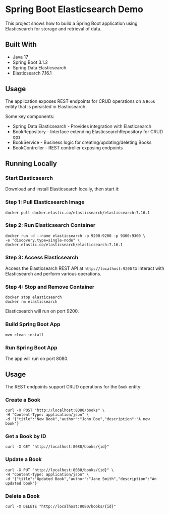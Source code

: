 # Spring Boot Elasticsearch Demo

This project shows how to build a Spring Boot application using Elasticsearch for storage and retrieval of data.

## Built With
- Java 17
- Spring Boot 3.1.2
- Spring Data Elasticsearch
- Elasticsearch 7.16.1

## Usage

The application exposes REST endpoints for CRUD operations on a `Book` entity that is persisted in Elasticsearch.

Some key components:

- Spring Data Elasticsearch - Provides integration with Elasticsearch
- BookRepository - Interface extending ElasticsearchRepository for CRUD ops
- BookService - Business logic for creating/updating/deleting Books
- BookController - REST controller exposing endpoints

## Running Locally

### Start Elasticsearch

Download and install Elasticsearch locally, then start it:

### Step 1: Pull Elasticsearch Image
```
docker pull docker.elastic.co/elasticsearch/elasticsearch:7.16.1
```
### Step 2: Run Elasticsearch Container
```
docker run -d --name elasticsearch -p 9200:9200 -p 9300:9300 \
-e "discovery.type=single-node" \
docker.elastic.co/elasticsearch/elasticsearch:7.16.1
```
### Step 3: Access Elasticsearch
Access the Elasticsearch REST API at `http://localhost:9200` to interact with Elasticsearch and perform various operations.

### Step 4: Stop and Remove Container
```
docker stop elasticsearch
docker rm elasticsearch
```
Elasticsearch will run on port 9200.

### Build Spring Boot App
```
mvn clean install
```

### Run Spring Boot App

The app will run on port 8080.

## Usage

The REST endpoints support CRUD operations for the `Book` entity:

### Create a Book
```
curl -X POST "http://localhost:8080/books" \
-H "Content-Type: application/json" \
-d '{"title":"New Book","author":"John Doe","description":"A new book"}'
```

### Get a Book by ID
```
curl -X GET "http://localhost:8080/books/{id}"
```
### Update a Book
```
curl -X PUT "http://localhost:8080/books/{id}" \
-H "Content-Type: application/json" \
-d '{"title":"Updated Book","author":"Jane Smith","description":"An updated book"}'
```
### Delete a Book
```
curl -X DELETE "http://localhost:8080/books/{id}"
```


